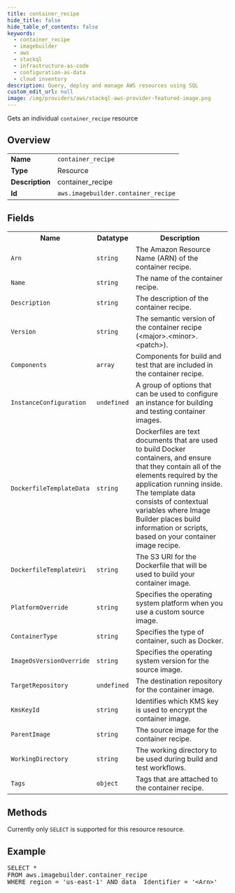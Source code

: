 ```yaml
---
title: container_recipe
hide_title: false
hide_table_of_contents: false
keywords:
  - container_recipe
  - imagebuilder
  - aws
  - stackql
  - infrastructure-as-code
  - configuration-as-data
  - cloud inventory
description: Query, deploy and manage AWS resources using SQL
custom_edit_url: null
image: /img/providers/aws/stackql-aws-provider-featured-image.png
---
```

Gets an individual <code>container_recipe</code> resource

## Overview
<table><tbody>
<tr><td><b>Name</b></td><td><code>container_recipe</code></td></tr>
<tr><td><b>Type</b></td><td>Resource</td></tr>
<tr><td><b>Description</b></td><td>container_recipe</td></tr>
<tr><td><b>Id</b></td><td><code>aws.imagebuilder.container_recipe</code></td></tr>
</tbody></table>

## Fields
<table><tbody>
<tr><th>Name</th><th>Datatype</th><th>Description</th></tr>
<tr><td><code>Arn</code></td><td><code>string</code></td><td>The Amazon Resource Name (ARN) of the container recipe.</td></tr>
<tr><td><code>Name</code></td><td><code>string</code></td><td>The name of the container recipe.</td></tr>
<tr><td><code>Description</code></td><td><code>string</code></td><td>The description of the container recipe.</td></tr>
<tr><td><code>Version</code></td><td><code>string</code></td><td>The semantic version of the container recipe (&lt;major&gt;.&lt;minor&gt;.&lt;patch&gt;).</td></tr>
<tr><td><code>Components</code></td><td><code>array</code></td><td>Components for build and test that are included in the container recipe.</td></tr>
<tr><td><code>InstanceConfiguration</code></td><td><code>undefined</code></td><td>A group of options that can be used to configure an instance for building and testing container images.</td></tr>
<tr><td><code>DockerfileTemplateData</code></td><td><code>string</code></td><td>Dockerfiles are text documents that are used to build Docker containers, and ensure that they contain all of the elements required by the application running inside. The template data consists of contextual variables where Image Builder places build information or scripts, based on your container image recipe.</td></tr>
<tr><td><code>DockerfileTemplateUri</code></td><td><code>string</code></td><td>The S3 URI for the Dockerfile that will be used to build your container image.</td></tr>
<tr><td><code>PlatformOverride</code></td><td><code>string</code></td><td>Specifies the operating system platform when you use a custom source image.</td></tr>
<tr><td><code>ContainerType</code></td><td><code>string</code></td><td>Specifies the type of container, such as Docker.</td></tr>
<tr><td><code>ImageOsVersionOverride</code></td><td><code>string</code></td><td>Specifies the operating system version for the source image.</td></tr>
<tr><td><code>TargetRepository</code></td><td><code>undefined</code></td><td>The destination repository for the container image.</td></tr>
<tr><td><code>KmsKeyId</code></td><td><code>string</code></td><td>Identifies which KMS key is used to encrypt the container image.</td></tr>
<tr><td><code>ParentImage</code></td><td><code>string</code></td><td>The source image for the container recipe.</td></tr>
<tr><td><code>WorkingDirectory</code></td><td><code>string</code></td><td>The working directory to be used during build and test workflows.</td></tr>
<tr><td><code>Tags</code></td><td><code>object</code></td><td>Tags that are attached to the container recipe.</td></tr>

</tbody></table>

## Methods
Currently only <code>SELECT</code> is supported for this resource resource.

## Example
<pre>
SELECT * 
FROM aws.imagebuilder.container_recipe
WHERE region = 'us-east-1' AND data__Identifier = '&lt;Arn&gt;'
</pre>
